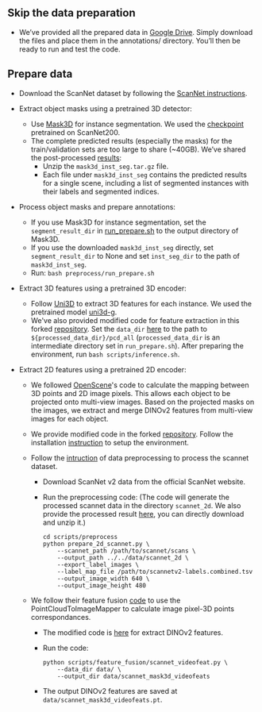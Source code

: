 ## Skip the data preparation

- We’ve provided all the prepared data in [Google Drive](https://drive.google.com/drive/folders/1iwVFUkvveehvwGcAnJK3EwLxBt5ggR2c?usp=sharing). Simply download the files and place them in the annotations/ directory. You’ll then be ready to run and test the code.

## Prepare data

- Download the ScanNet dataset by following the [ScanNet instructions](https://github.com/ScanNet/ScanNet).

- Extract object masks using a pretrained 3D detector:
    - Use [Mask3D](https://github.com/JonasSchult/Mask3D) for instance segmentation. We used the [checkpoint](https://omnomnom.vision.rwth-aachen.de/data/mask3d/checkpoints/scannet200/scannet200_val.ckpt) pretrained on ScanNet200.
    - The complete predicted results (especially the masks) for the train/validation sets are too large to share (~40GB). We’ve shared the post-processed [results](https://drive.google.com/file/d/1jwQYJvkWwRmawZvNOSy6U0lnqnEiasNX/view?usp=sharing):
        - Unzip the `mask3d_inst_seg.tar.gz` file.
        - Each file under `mask3d_inst_seg` contains the predicted results for a single scene, including a list of segmented instances with their labels and segmented indices.

- Process object masks and prepare annotations:
    - If you use Mask3D for instance segmentation, set the `segment_result_dir` in [run_prepare.sh](run_prepare.sh) to the output directory of Mask3D.
    - If you use the downloaded `mask3d_inst_seg` directly, set `segment_result_dir` to None and set `inst_seg_dir` to the path of `mask3d_inst_seg`.
    - Run: `bash preprocess/run_prepare.sh`

- Extract 3D features using a pretrained 3D encoder:
    - Follow [Uni3D](https://github.com/baaivision/Uni3D?tab=readme-ov-file) to extract 3D features for each instance. We used the pretrained model [uni3d-g](https://huggingface.co/BAAI/Uni3D/blob/main/modelzoo/uni3d-g/model.pt).
    - We've also provided modified code for feature extraction in this forked [repository](https://github.com/ZzZZCHS/Uni3D). Set the `data_dir` [here](https://github.com/ZzZZCHS/Uni3D/blob/main/main.py#L620) to the path to `${processed_data_dir}/pcd_all` (`processed_data_dir` is an intermediate directory set in `run_prepare.sh`). After preparing the environment, run `bash scripts/inference.sh`.

- Extract 2D features using a pretrained 2D encoder:

    - We followed [OpenScene](https://github.com/pengsongyou/openscene)'s code to calculate the mapping between 3D points and 2D image pixels. This allows each object to be projected onto multi-view images. Based on the projected masks on the images, we extract and merge DINOv2 features from multi-view images for each object. 

    - We provide modified code in the forked [repository](https://github.com/ZzZZCHS/openscene). Follow the installation [instruction](https://github.com/ZzZZCHS/openscene/blob/main/installation.md#installation-instruction) to setup the environment.

    - Follow the [intruction](https://github.com/ZzZZCHS/openscene/blob/main/scripts/preprocess/README.md) of data preprocessing to process the scannet dataset.

        - Download ScanNet v2 data from the official ScanNet website.

        - Run the preprocessing code: (The code will generate the processed scannet data in the directory `scannet_2d`. We also provide the processed result [here](https://huggingface.co/datasets/ZzZZCHS/processed_scannet/blob/main/scannet_2d.tar.gz), you can directly download and unzip it.)

            ```
            cd scripts/preprocess
            python prepare_2d_scannet.py \
                --scannet_path /path/to/scannet/scans \
                --output_path ../../data/scannet_2d \
                --export_label_images \
                --label_map_file /path/to/scannetv2-labels.combined.tsv
                --output_image_width 640 \
                --output_image_height 480
            ```

    - We follow their feature fusion [code](https://github.com/ZzZZCHS/openscene/blob/main/scripts/feature_fusion/scannet_openseg.py#L168) to use the PointCloudToImageMapper to calculate image pixel-3D points correspondances. 
    
        - The modified code is [here](https://github.com/ZzZZCHS/openscene/blob/main/scripts/feature_fusion/scannet_videofeat.py) for extract DINOv2 features.

        - Run the code:
            ```
            python scripts/feature_fusion/scannet_videofeat.py \
                --data_dir data/ \
                --output_dir data/scannet_mask3d_videofeats
            ```

        - The output DINOv2 features are saved at `data/scannet_mask3d_videofeats.pt`.